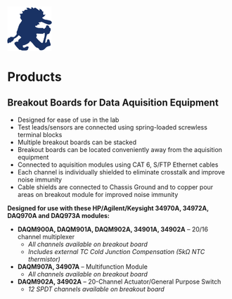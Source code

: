 <img title="labtroll logo" alt="labtroll logo" src="resources/troll_blue_640_640.png" width="20%"/>

# Products

## Breakout Boards for Data Aquisition Equipment

- Designed for ease of use in the lab
- Test leads/sensors are connected using spring-loaded screwless terminal blocks
- Multiple breakout boards can be stacked
- Breakout boards can be located conveniently away from the aquisition equipment
- Connected to aquisition modules using CAT 6, S/FTP Ethernet cables
- Each channel is individually shielded to eliminate crosstalk and improve noise immunity
- Cable shields are connected to Chassis Ground and to copper pour areas on breakout module for improved noise immunity

**Designed for use with these HP/Agilent/Keysight 34970A, 34972A, DAQ970A and DAQ973A modules:**
- **DAQM900A, DAQM901A, DAQM902A, 34901A, 34902A** – 20/16 channel multiplexer
  - *All channels available on breakout board*
  - *Includes external TC Cold Junction Compensation (5kΩ NTC thermistor)*
- **DAQM907A, 34907A** – Multifunction Module
  - *All channels available on breakout board*
- **DAQM902A, 34902A** – 20-Channel Actuator/General Purpose Switch
  - *12 SPDT channels available on breakout board*

